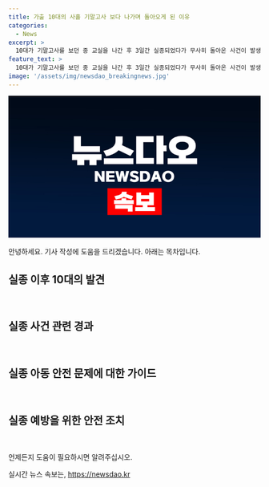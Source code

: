 ```yaml
---
title: 가출 10대의 사흘 기말고사 보다 나가며 돌아오게 된 이유
categories:
  - News
excerpt: >
  10대가 기말고사를 보던 중 교실을 나간 후 3일간 실종되었다가 무사히 돌아온 사건이 발생했다. 경찰에 따르면 A군은 학교에서 시험을 보던 중 교실을 떠나 실종된 후 경찰이 실종신고를 받았고, 이후 3일 만에 스스로 경찰서로 돌아왔다. 경찰은 A군의 돌아온 사실을 확인했고, 사건의 경위를 조사할 예정이다.
feature_text: >
  10대가 기말고사를 보던 중 교실을 나간 후 3일간 실종되었다가 무사히 돌아온 사건이 발생했다. 경찰에 따르면 A군은 학교에서 시험을 보던 중 교실을 떠나 실종된 후 경찰이 실종신고를 받았고, 이후 3일 만에 스스로 경찰서로 돌아왔다. 경찰은 A군의 돌아온 사실을 확인했고, 사건의 경위를 조사할 예정이다.
image: '/assets/img/newsdao_breakingnews.jpg'
---
```


<p><img src="/assets/img/newsdao_breakingnews.jpg" alt="cryptoinkorea 속보" /></p>

<p>안녕하세요. 기사 작성에 도움을 드리겠습니다. 아래는 목차입니다.</p>

<h2 data-ke-size="size26">실종 이후 10대의 발견</h2>

<p data-ke-size="size16">&nbsp;</p>

<h2 data-ke-size="size26">실종 사건 관련 경과</h2>

<p data-ke-size="size16">&nbsp;</p>

<h2 data-ke-size="size26">실종 아동 안전 문제에 대한 가이드</h2>

<p data-ke-size="size16">&nbsp;</p>

<h2 data-ke-size="size26">실종 예방을 위한 안전 조치</h2>

<p data-ke-size="size16">&nbsp;</p>

<p>언제든지 도움이 필요하시면 알려주십시오.</p>
실시간 뉴스 속보는, <a href="https://newsdao.kr" rel="dofollow">https://newsdao.kr</a>


